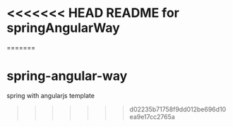 <<<<<<< HEAD
README for springAngularWay
==========================
=======
# spring-angular-way
spring with angularjs template
>>>>>>> d02235b71758f9dd012be696d10ea9e17cc2765a
